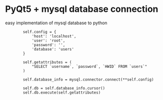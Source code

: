 # PyQt5 + mysql database connection

easy implementation of mysql database to python
```
        self.config = {
            'host': 'localhost',
            'user': 'root',
            'password': '',
            'database': 'users'
        }

        self.getattributes = (
            "SELECT `username`, `password`, `HWID` FROM `users`"
        )

        self.database_info = mysql.connector.connect(**self.config)

        self.db = self.database_info.cursor()
        self.db.execute(self.getattributes)
```
